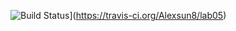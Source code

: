 ![Build Status](https://travis-ci.org/Alexsun8/lab05.svg?branch=master)](https://travis-ci.org/Alexsun8/lab05)
